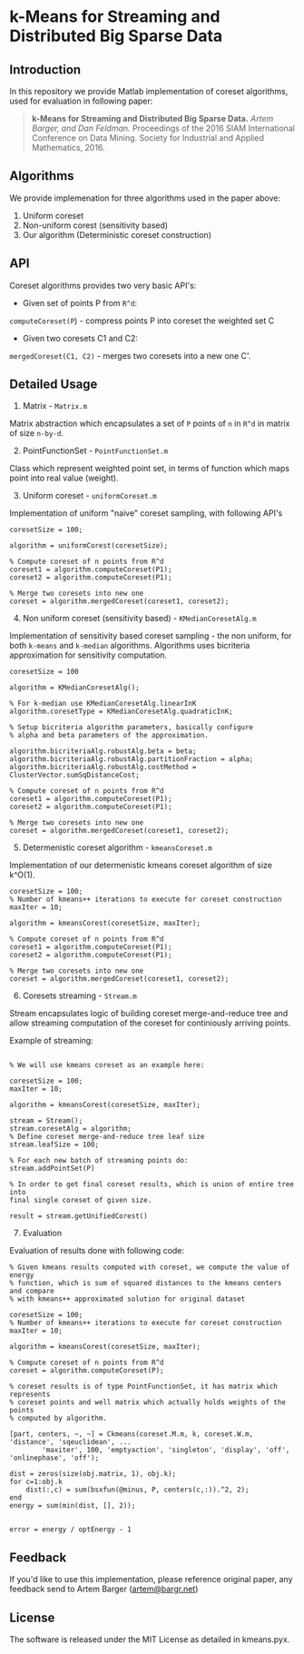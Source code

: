 k-Means for Streaming and Distributed Big Sparse Data
===

Introduction
---

In this repository we provide Matlab implementation of coreset algorithms, used
for evaluation in following paper:

> **k-Means for Streaming and Distributed Big Sparse Data.**
> *Artem Barger, and Dan Feldman.*
> Proceedings of the 2016 SIAM International Conference on Data
> Mining. Society for Industrial and Applied Mathematics, 2016.

Algorithms
---

We provide implemenation for three algorithms used in the paper above:

1. Uniform coreset
2. Non-uniform corest (sensitivity based)
3. Our algorithm (Deterministic coreset construction)

API
---

Coreset algorithms provides two very basic API's:

* Given set of points P from `R^d`:

`computeCoreset(P`) - compress points P into coreset the weighted set C

* Given two coresets C1 and C2:

`mergedCoreset(C1, C2)` - merges two coresets into a new one C'.

Detailed Usage
---

1. Matrix - `Matrix.m`

Matrix abstraction which encapsulates a set of `P` points of `n` in `R^d` in
matrix of size `n-by-d`.

2. PointFunctionSet - `PointFunctionSet.m`

Class which represent weighted point set, in terms of function which maps point
into real value (weight).

3. Uniform coreset - `uniformCoreset.m`

Implementation of uniform "naive" coreset sampling, with following API's

```
coresetSize = 100;

algorithm = uniformCorest(coresetSize);

% Compute coreset of n points from R^d
coreset1 = algorithm.computeCoreset(P1);
coreset2 = algorithm.computeCoreset(P1);

% Merge two coresets into new one
coreset = algorithm.mergedCoreset(coreset1, coreset2);
```

4. Non uniform coreset (sensitivity based) - `KMedianCoresetAlg.m`

Implementation of sensitivity based coreset sampling - the non uniform, for
both `k-means` and `k-median` algorithms. Algorithms uses bicriteria
approximation for sensitivity computation.

```
coresetSize = 100

algorithm = KMedianCoresetAlg();

% For k-median use KMedianCoresetAlg.linearInK
algorithm.coresetType = KMedianCoresetAlg.quadraticInK;

% Setup bicriteria algorithm parameters, basically configure
% alpha and beta parameters of the approximation.

algorithm.bicriteriaAlg.robustAlg.beta = beta;
algorithm.bicriteriaAlg.robustAlg.partitionFraction = alpha;
algorithm.bicriteriaAlg.robustAlg.costMethod = ClusterVector.sumSqDistanceCost;

% Compute coreset of n points from R^d
coreset1 = algorithm.computeCoreset(P1);
coreset2 = algorithm.computeCoreset(P1);

% Merge two coresets into new one
coreset = algorithm.mergedCoreset(coreset1, coreset2);
```

5. Determenistic coreset algorithm - `kmeansCoreset.m`

Implementation of our determenistic kmeans coreset algorithm of size k^O(1).

```
coresetSize = 100;
% Number of kmeans++ iterations to execute for coreset construction
maxIter = 10;

algorithm = kmeansCorest(coresetSize, maxIter);

% Compute coreset of n points from R^d
coreset1 = algorithm.computeCoreset(P1);
coreset2 = algorithm.computeCoreset(P1);

% Merge two coresets into new one
coreset = algorithm.mergedCoreset(coreset1, coreset2);

```

6. Coresets streaming - `Stream.m`

Stream encapsulates logic of building coreset merge-and-reduce tree and allow
streaming computation of the coreset for continiously arriving points.

Example of streaming:

```

% We will use kmeans coreset as an example here:

coresetSize = 100;
maxIter = 10;

algorithm = kmeansCorest(coresetSize, maxIter);

stream = Stream();
stream.coresetAlg = algorithm;
% Define coreset merge-and-reduce tree leaf size
stream.leafSize = 100;

% For each new batch of streaming points do:
stream.addPointSet(P)

% In order to get final coreset results, which is union of entire tree into
final single coreset of given size.

result = stream.getUnifiedCorest()

```

7. Evaluation

Evaluation of results done with following code:

```
% Given kmeans results computed with coreset, we compute the value of energy
% function, which is sum of squared distances to the kmeans centers and compare
% with kmeans++ approximated solution for original dataset

coresetSize = 100;
% Number of kmeans++ iterations to execute for coreset construction
maxIter = 10;

algorithm = kmeansCorest(coresetSize, maxIter);

% Compute coreset of n points from R^d
coreset = algorithm.computeCoreset(P);

% coreset results is of type PointFunctionSet, it has matrix which represents
% coreset points and well matrix which actually holds weights of the points
% computed by algorithm.

[part, centers, ~, ~] = Ckmeans(coreset.M.m, k, coreset.W.m, 'distance', 'sqeuclidean', ...
        'maxiter', 100, 'emptyaction', 'singleton', 'display', 'off', 'onlinephase', 'off');

dist = zeros(size(obj.matrix, 1), obj.k);
for c=1:obj.k
    dist(:,c) = sum(bsxfun(@minus, P, centers(c,:)).^2, 2);
end
energy = sum(min(dist, [], 2));


error = energy / optEnergy - 1
```

Feedback
---

If you'd like to use this implementation, please reference original paper, any
feedback send to Artem Barger (artem@bargr.net)

License
---

The software is released under the MIT License as detailed in kmeans.pyx.

